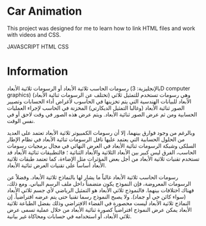 # Car Animation

This project was designed for me to learn how to link HTML files and work with videos and CSS.

JAVASCRIPT
HTML
CSS

# Information

رسومات الحاسب ثلاثية الأبعاد أو الرسومات ثلاثية الأبعاد (بالإنجليزية: 3D computer graphics) (تختلف عن الرسومات ثنائية الأبعاد) وهي رسومات تستخدم للتمثيل ثلاثي الأبعاد للبيانات الهندسية التي يتم تخزينها في الحاسوب لأغراض أداء الحسابات وتصيير الصور ثنائية الأبعاد (وغالبا التمثيل الديكارتي) المخزنة في الحاسب لإجراء العمليات الحسابية ومن ثم عرض الصور ثنائية الأبعاد. ويتم عرض هذه الصور في وقت لاحق أو في نفس الوقت.

وبالرغم من وجود فوارق بينهما، إلا أن رسومات الكمبيوتر ثلاثية الأبعاد تعتمد على العديد من الحلول الحسابية التي يعتمد عليها ناقل الرسومات ثنائية الأبعاد في نظام الإطار السلكى وشبكة الرسومات ثنائية الأبعاد في العرض النهائي في مجال برمجيات رسومات الحاسب، الفرق ليس كبير بين الأبعاد الثلاثية والأبعاد الثناثية ؛ فالتطبيقات ثنائية الأبعاد قد تستخدم تقنيات ثلاثية الأبعاد من أجل بعض المؤثرات مثل الإضاءة، كما تعتمد طبقات ثلاثية الأبعاد أساساً على تقنيات العرض ثنائية الأبعاد.

رسومات الحاسب ثلاثية الأبعاد غالباً ما يشار لها بالنماذج ثلاثية الأبعاد. وفضلاً عن الرسومات المعروضة، فإن النموذج يكون متضمناً داخل ملف الرسم البياني. ومع ذلك، فهناك اختلافات بينهما. فالنموذج ثلاثي الأبعاد هو التمثيل الرياضي لأي جسم ثلاثي الأبعاد (سواء كائن حي أو جماد). ولا يصبح النموذج رسما تقنيا حتى يتم عرضه افتراضياً. إن النماذج ثلاثية الأبعاد ليست محصورة في الفضاء الافتراضي وذلك بفضل الطباعة ثلاثية الأبعاد يمكن عرض النموذج افتراضياً كصورة ثنائية الأبعاد من خلال عملية تسمى عرض ثلاثي الأبعاد، أو استخدامه في حسابات ومحاكاة غير بيانية.
